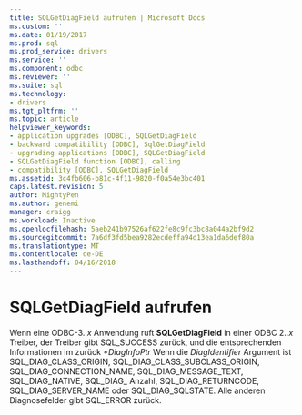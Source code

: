```yaml
---
title: SQLGetDiagField aufrufen | Microsoft Docs
ms.custom: ''
ms.date: 01/19/2017
ms.prod: sql
ms.prod_service: drivers
ms.service: ''
ms.component: odbc
ms.reviewer: ''
ms.suite: sql
ms.technology:
- drivers
ms.tgt_pltfrm: ''
ms.topic: article
helpviewer_keywords:
- application upgrades [ODBC], SQLGetDiagField
- backward compatibility [ODBC], SqlGetDiagField
- upgrading applications [ODBC], SQLGetDiagField
- SQLGetDiagField function [ODBC], calling
- compatibility [ODBC], SQLGetDiagField
ms.assetid: 3c4fb606-b81c-4f11-9820-f0a54e3bc401
caps.latest.revision: 5
author: MightyPen
ms.author: genemi
manager: craigg
ms.workload: Inactive
ms.openlocfilehash: 5aeb241b97526af622fe8c9fc3bc8a044a2bf9d2
ms.sourcegitcommit: 7a6df3fd5bea9282ecdeffa94d13ea1da6def80a
ms.translationtype: MT
ms.contentlocale: de-DE
ms.lasthandoff: 04/16/2018
---
```

# <a name="calling-sqlgetdiagfield"></a>SQLGetDiagField aufrufen
Wenn eine ODBC-3. *x* Anwendung ruft **SQLGetDiagField** in einer ODBC 2.*.x* Treiber, der Treiber gibt SQL_SUCCESS zurück, und die entsprechenden Informationen im zurück  *\*DiagInfoPtr* Wenn die *DiagIdentifier* Argument ist SQL_DIAG_CLASS_ORIGIN, SQL_DIAG_CLASS_SUBCLASS_ORIGIN, SQL_DIAG_CONNECTION_NAME, SQL_DIAG_MESSAGE_TEXT, SQL_DIAG_NATIVE, SQL_DIAG_ Anzahl, SQL_DIAG_RETURNCODE, SQL_DIAG_SERVER_NAME oder SQL_DIAG_SQLSTATE. Alle anderen Diagnosefelder gibt SQL_ERROR zurück.
